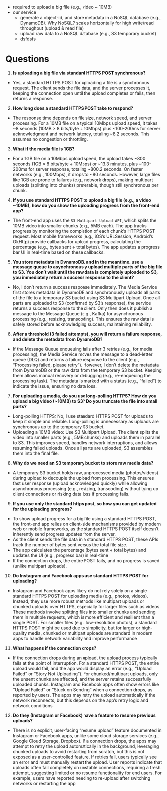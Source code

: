 - required to upload a big file (e.g., video ~ 10MB)
- our service
  - generate a object-id, and store metadata in a NoSQL database (e.g., DynamoDB). Why NoSQL? scales horizontally for high write/read throughput (upload & read file)
  - upload raw data to a NoSQL database (e.g., S3 temporary bucket)
  - dsfdsfs
 
# Questions

1. **Is uploading a big file via standard HTTPS POST synchronous?**
- Yes, a standard HTTPS POST for uploading a file is a synchronous request. The client sends the file data, and the server processes it, keeping the connection open until the upload completes or fails, then returns a response.

2. **How long does a standard HTTPS POST take to respond?**
- The response time depends on file size, network speed, and server processing. For a 10MB file on a typical 10Mbps upload speed, it takes ~8 seconds (10MB × 8 bits/byte ÷ 10Mbps) plus ~100-200ms for server acknowledgment and network latency, totaling ~8.2 seconds. This assumes no congestion or throttling.

3. **What if the media file is 1GB?**
- For a 1GB file on a 10Mbps upload speed, the upload takes ~800 seconds (1GB × 8 bits/byte ÷ 10Mbps) or ~13.3 minutes, plus ~100-200ms for server response, totaling ~800.2 seconds. On faster networks (e.g., 100Mbps), it drops to ~80 seconds. However, large files like 1GB are prone to failures (e.g., network drops), making multipart uploads (splitting into chunks) preferable, though still synchronous per chunk.

4. **If you use standard HTTPS POST to upload a big file (e.g., a video ~10MB), how do you show the uploading progress from the front-end app?**
- The front-end app uses the `S3 Multipart Upload API`, which splits the 10MB video into smaller chunks (e.g., 5MB each). The app tracks progress by monitoring the completion of each chunk’s HTTPS POST request. Most mobile frameworks (e.g., iOS’s URLSession, Android’s OkHttp) provide callbacks for upload progress, calculating the percentage (e.g., bytes sent ÷ total bytes). The app updates a progress bar UI in real-time based on these callbacks.

5. **You store metadata in DynamoDB, and in the meantime, use a message queue to asynchronously upload multiple parts of the big file to S3. You don’t wait until the raw data is completely uploaded to S3, you immediately return a success response to the client?**
- No, I don’t return a success response immediately. The Media Service first stores metadata in DynamoDB and synchronously uploads all parts of the file to a temporary S3 bucket using S3 Multipart Upload. Once all parts are uploaded to S3 (confirmed by S3’s response), the service returns a success response to the client. Only then does it publish a message to the Message Queue (e.g., Kafka) for asynchronous processing (e.g., resizing, transcoding). This ensures the raw data is safely stored before acknowledging success, maintaining reliability.

6. **After a threshold (3 failed attempts), you will return a failure response, and delete the metadata from DynamoDB?**
- If the Message Queue enqueuing fails after 3 retries (e.g., for media processing), the Media Service moves the message to a dead-letter queue (DLQ) and returns a failure response to the client (e.g., “Processing failed, please retry”). However, I don’t delete the metadata from DynamoDB or the raw data from the temporary S3 bucket. Keeping them allows manual recovery or debugging (e.g., re-enqueuing the processing task). The metadata is marked with a status (e.g., “failed”) to indicate the issue, ensuring no data loss.

7. **For uploading a media, do you use long-polling HTTPS? How do you upload a big video (~10MB) to S3? Do you truncate the file into small parts?**
- Long-polling HTTPS: No, I use standard HTTPS POST for uploads to keep it simple and reliable. Long-polling is unnecessary as uploads are synchronous up to the temporary S3 bucket.
- Uploading a 10MB video: Use S3 Multipart Upload. The client splits the video into smaller parts (e.g., 5MB chunks) and uploads them in parallel to S3. This improves speed, handles network interruptions, and allows resuming failed uploads. Once all parts are uploaded, S3 assembles them into the final file.

8. **Why do we need an S3 temporary bucket to store raw media data?**
- A temporary S3 bucket holds raw, unprocessed media (photos/videos) during upload to decouple the upload from processing. This ensures fast user response (upload acknowledged quickly) while allowing asynchronous processing (e.g., resizing, transcoding) without tying up client connections or risking data loss if processing fails.

9. **If you use only the standard https post, so how you can get updated for the uploading progress?**
- To show upload progress for a big file using a standard HTTPS POST, the front-end app relies on client-side mechanisms provided by modern web or mobile frameworks, as the standard HTTPS POST itself doesn’t inherently send progress updates from the server. 
- As the client sends the file data in a standard HTTPS POST, these APIs track the number of bytes sent versus the total file size.
- The app calculates the percentage (bytes sent ÷ total bytes) and updates the UI (e.g., progress bar) in real-time
- If the connection drops, the entire POST fails, and no progress is saved (unlike multipart uploads).

10. **Do Instagram and Facebook apps use standard HTTPS POST for uploading?**
- Instagram and Facebook apps likely do not rely solely on a single standard HTTPS POST for uploading media (e.g., photos, videos). Instead, they use more robust methods like multipart uploads or chunked uploads over HTTPS, especially for larger files such as videos. These methods involve splitting files into smaller chunks and sending them in multiple requests, which is more efficient and resilient than a single POST. For smaller files (e.g., low-resolution photos), a standard HTTPS POST might be used due to simplicity, but for larger or high-quality media, chunked or multipart uploads are standard in modern apps to handle network variability and improve performance

11. **What happens if the connection drops?**
- If the connection drops during an upload, the upload process typically fails at the point of interruption. For a standard HTTPS POST, the entire upload would fail, and the app would display an error (e.g., “Upload Failed” or “Story Not Uploading”). For chunked/multipart uploads, only the unsent chunks are affected, and the server retains successfully uploaded chunks. Instagram and Facebook apps often show errors like “Upload Failed” or “Stuck on Sending” when a connection drops, as reported by users. The apps may retry the upload automatically if the network reconnects, but this depends on the app’s retry logic and network conditions

12. **Do they (Instagram or Facebook) have a feature to resume previous uploads?**
- There is no explicit, user-facing “resume upload” feature documented in Instagram or Facebook apps, unlike some cloud storage services (e.g., Google Cloud Storage, Dropbox). If a connection drops, the apps may attempt to retry the upload automatically in the background, leveraging chunked uploads to avoid restarting from scratch, but this is not exposed as a user-controlled feature. If retries fail, users typically see an error and must manually restart the upload. User reports indicate that uploads often fail completely on unstable connections, requiring a fresh attempt, suggesting limited or no resume functionality for end users. For example, users have reported needing to re-upload after switching networks or restarting the app










